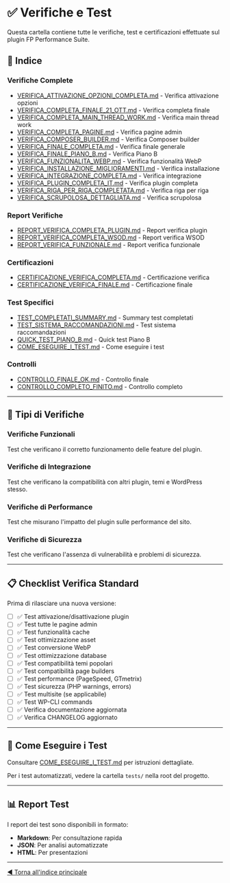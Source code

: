 # ✅ Verifiche e Test

Questa cartella contiene tutte le verifiche, test e certificazioni effettuate sul plugin FP Performance Suite.

## 📑 Indice

### Verifiche Complete
- [VERIFICA_ATTIVAZIONE_OPZIONI_COMPLETA.md](VERIFICA_ATTIVAZIONE_OPZIONI_COMPLETA.md) - Verifica attivazione opzioni
- [VERIFICA_COMPLETA_FINALE_21_OTT.md](VERIFICA_COMPLETA_FINALE_21_OTT.md) - Verifica completa finale
- [VERIFICA_COMPLETA_MAIN_THREAD_WORK.md](VERIFICA_COMPLETA_MAIN_THREAD_WORK.md) - Verifica main thread work
- [VERIFICA_COMPLETA_PAGINE.md](VERIFICA_COMPLETA_PAGINE.md) - Verifica pagine admin
- [VERIFICA_COMPOSER_BUILDER.md](VERIFICA_COMPOSER_BUILDER.md) - Verifica Composer builder
- [VERIFICA_FINALE_COMPLETA.md](VERIFICA_FINALE_COMPLETA.md) - Verifica finale generale
- [VERIFICA_FINALE_PIANO_B.md](VERIFICA_FINALE_PIANO_B.md) - Verifica Piano B
- [VERIFICA_FUNZIONALITA_WEBP.md](VERIFICA_FUNZIONALITA_WEBP.md) - Verifica funzionalità WebP
- [VERIFICA_INSTALLAZIONE_MIGLIORAMENTI.md](VERIFICA_INSTALLAZIONE_MIGLIORAMENTI.md) - Verifica installazione
- [VERIFICA_INTEGRAZIONE_COMPLETA.md](VERIFICA_INTEGRAZIONE_COMPLETA.md) - Verifica integrazione
- [VERIFICA_PLUGIN_COMPLETA_IT.md](VERIFICA_PLUGIN_COMPLETA_IT.md) - Verifica plugin completa
- [VERIFICA_RIGA_PER_RIGA_COMPLETATA.md](VERIFICA_RIGA_PER_RIGA_COMPLETATA.md) - Verifica riga per riga
- [VERIFICA_SCRUPOLOSA_DETTAGLIATA.md](VERIFICA_SCRUPOLOSA_DETTAGLIATA.md) - Verifica scrupolosa

### Report Verifiche
- [REPORT_VERIFICA_COMPLETA_PLUGIN.md](REPORT_VERIFICA_COMPLETA_PLUGIN.md) - Report verifica plugin
- [REPORT_VERIFICA_COMPLETA_WSOD.md](REPORT_VERIFICA_COMPLETA_WSOD.md) - Report verifica WSOD
- [REPORT_VERIFICA_FUNZIONALE.md](REPORT_VERIFICA_FUNZIONALE.md) - Report verifica funzionale

### Certificazioni
- [CERTIFICAZIONE_VERIFICA_COMPLETA.md](CERTIFICAZIONE_VERIFICA_COMPLETA.md) - Certificazione verifica
- [CERTIFICAZIONE_VERIFICA_FINALE.md](CERTIFICAZIONE_VERIFICA_FINALE.md) - Certificazione finale

### Test Specifici
- [TEST_COMPLETATI_SUMMARY.md](TEST_COMPLETATI_SUMMARY.md) - Summary test completati
- [TEST_SISTEMA_RACCOMANDAZIONI.md](TEST_SISTEMA_RACCOMANDAZIONI.md) - Test sistema raccomandazioni
- [QUICK_TEST_PIANO_B.md](QUICK_TEST_PIANO_B.md) - Quick test Piano B
- [COME_ESEGUIRE_I_TEST.md](COME_ESEGUIRE_I_TEST.md) - Come eseguire i test

### Controlli
- [CONTROLLO_FINALE_OK.md](CONTROLLO_FINALE_OK.md) - Controllo finale
- [CONTROLLO_COMPLETO_FINITO.md](CONTROLLO_COMPLETO_FINITO.md) - Controllo completo

---

## 🎯 Tipi di Verifiche

### Verifiche Funzionali
Test che verificano il corretto funzionamento delle feature del plugin.

### Verifiche di Integrazione
Test che verificano la compatibilità con altri plugin, temi e WordPress stesso.

### Verifiche di Performance
Test che misurano l'impatto del plugin sulle performance del sito.

### Verifiche di Sicurezza
Test che verificano l'assenza di vulnerabilità e problemi di sicurezza.

---

## 📋 Checklist Verifica Standard

Prima di rilasciare una nuova versione:

- [ ] ✅ Test attivazione/disattivazione plugin
- [ ] ✅ Test tutte le pagine admin
- [ ] ✅ Test funzionalità cache
- [ ] ✅ Test ottimizzazione asset
- [ ] ✅ Test conversione WebP
- [ ] ✅ Test ottimizzazione database
- [ ] ✅ Test compatibilità temi popolari
- [ ] ✅ Test compatibilità page builders
- [ ] ✅ Test performance (PageSpeed, GTmetrix)
- [ ] ✅ Test sicurezza (PHP warnings, errors)
- [ ] ✅ Test multisite (se applicabile)
- [ ] ✅ Test WP-CLI commands
- [ ] ✅ Verifica documentazione aggiornata
- [ ] ✅ Verifica CHANGELOG aggiornato

---

## 🧪 Come Eseguire i Test

Consultare [COME_ESEGUIRE_I_TEST.md](COME_ESEGUIRE_I_TEST.md) per istruzioni dettagliate.

Per i test automatizzati, vedere la cartella `tests/` nella root del progetto.

---

## 📊 Report Test

I report dei test sono disponibili in formato:
- **Markdown**: Per consultazione rapida
- **JSON**: Per analisi automatizzate
- **HTML**: Per presentazioni

---

[◀ Torna all'indice principale](../INDEX.md)


